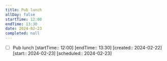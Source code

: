 ```yaml
---
title: Pub lunch
allDay: false
startTime: 12:00
endTime: 13:30
date: 2024-02-23
completed: null
---
```

- [ ] Pub lunch [startTime:: 12:00] [endTime:: 13:30]  [created:: 2024-02-22]  [start:: 2024-02-23]  [scheduled:: 2024-02-23]